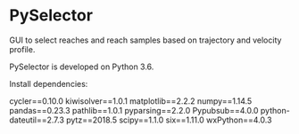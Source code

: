 # PySelector
GUI to select reaches and reach samples based on trajectory and velocity profile.

PySelector is developed on Python 3.6. 

Install dependencies:

cycler==0.10.0
kiwisolver==1.0.1
matplotlib==2.2.2
numpy==1.14.5
pandas==0.23.3
pathlib==1.0.1
pyparsing==2.2.0
Pypubsub==4.0.0
python-dateutil==2.7.3
pytz==2018.5
scipy==1.1.0
six==1.11.0
wxPython==4.0.3

